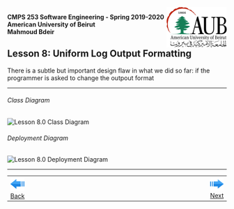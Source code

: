 <img style="float: right;" src="../../Images/aublogosmall.png"> 

**CMPS 253 Software Engineering - Spring 2019-2020 \
American University of Beirut \
Mahmoud Bdeir**


## Lesson 8: Uniform Log Output Formatting

There is a subtle but important design flaw in what we did so far: if the programmer is asked to change the outpout format


_____

###### Class Diagram
![Lesson 8.0 Class Diagram](../images/)
###### Deployment Diagram
![Lesson 8.0 Deployment Diagram](../images/)

____

<table style='width=100%;'>
<tr>
<td><a href="../../Lesson%2007%20Dynamic%20Log%20Output/Solution%202%20Environment%20Variables/Source%20Code"><img src='../../Images/leftarrow.png'> Back</a></td>
<td width="100%"></td>
<td><a href="../../tree/master/Lesson%2003%20Logger%20Class"><img src='../../Images/rightarrow.png'> Next</a></td>
</tr>
</table>
